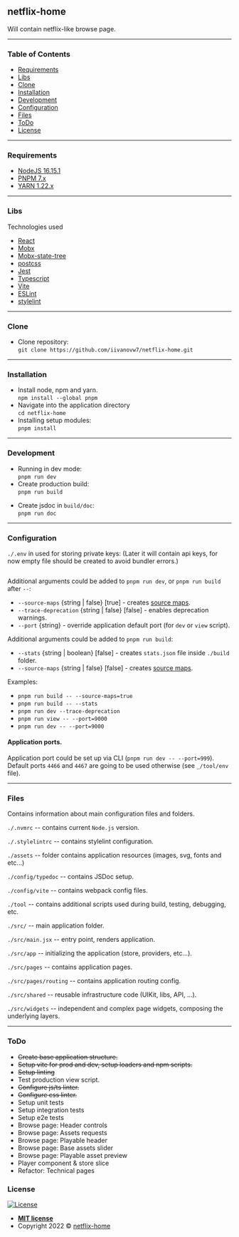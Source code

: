 ## netflix-home

Will contain netflix-like browse page.

---
### Table of Contents

- [Requirements](#requirements)
- [Libs](#libs)
- [Clone](#clone)
- [Installation](#installation)
- [Development](#development)
- [Configuration](#configuration)
- [Files](#files)
- [ToDo](#todo)
- [License](#license)

---
### Requirements

- [NodeJS 16.15.1](https://nodejs.org/en/)
- [PNPM 7.x](https://pnpm.io/)
- [YARN 1.22.x](https://classic.yarnpkg.com/en/)

---
### Libs

Technologies used
- [React](https://reactjs.org/)
- [Mobx](https://mobx.js.org/README.html)
- [Mobx-state-tree](https://mobx-state-tree.js.org/intro/welcome)
- [postcss](https://github.com/postcss/postcss)
- [Jest](https://jestjs.io/)
- [Typescript](https://www.typescriptlang.org/)
- [Vite](https://vitejs.dev/)
- [ESLint](https://eslint.org)
- [stylelint](https://stylelint.io)

---
### Clone

- Clone repository: <br />
  `git clone https://github.com/iivanovw7/netflix-home.git` <br />


---
### Installation

- Install node, npm and yarn. <br />
  `npm install --global pnpm`
- Navigate into the application directory <br />
  `cd netflix-home` <br />
- Installing setup modules: <br />
  `pnpm install` <br />

---
### Development

- Running in dev mode: <br />
  `pnpm run dev` <br />
- Create production build: <br />
  `pnpm run build` <br />

[//]: # (- pnpm production build: <br />)

[//]: # (  `pnpm run view` <br />)
- Create jsdoc in `build/doc`: <br />
  `pnpm run doc` <br />

[//]: # (- Lint `*.pcss`, `*.css` and `*.js` project files: <br />)

[//]: # (  `pnpm run lint` <br />)

[//]: # (- Lint `*.pcss`, `*.css` project files: <br />)

[//]: # (  `pnpm run lint-css` <br />)

[//]: # (- Lint `*.styled.js` project files &#40;`css` in `js`&#41;: <br />)

[//]: # (  `pnpm run lint-js` <br />)

[//]: # (- Lint `*.js` and `*.jsx` project files: <br />)

[//]: # (  `pnpm run lint-eslint` <br />)

[//]: # (- Update git hooks after config changes <br />)

[//]: # (  `pnpm run git-hooks` <br />)

---
### Configuration

`./.env` in used for storing private keys:
(Later it will contain api keys, for now empty file should be created to avoid bundler errors.)

```
```

Additional arguments could be added to `pnpm run dev`, or `pnpm run build` after `--`:
* `--source-maps` {string | false} [true] - creates [source maps](https://webpack.js.org/configuration/devtool/).
* `--trace-deprecation` {string | false} [false] - enables deprecation warnings.
* `--port` {string} - override application default port (for `dev` or `view` script).

Additional arguments could be added to `pnpm run build`:
* `--stats` {string | boolean} [false] - creates `stats.json` file inside `./build` folder.
* `--source-maps` {string | false} [false] - creates [source maps](https://webpack.js.org/configuration/devtool/).

Examples:
* `pnpm run build -- --source-maps=true`
* `pnpm run build -- --stats`
* `pnpm run dev --trace-deprecation`
* `pnpm run view -- --port=9000`
* `pnpm run dev -- --port=9000`

#### Application ports.

Application port could be set up via CLI (`pnpm run dev -- --port=999`).
Default ports `4466` and `4467` are going to be used otherwise (see `_/tool/env` file).

---
### Files

Contains information about main configuration files and folders.

`./.nvmrc` -- contains current `Node.js` version.

`./.stylelintrc` -- contains stylelint configuration.

`./assets` -- folder contains application resources (images, svg, fonts and etc...)

`./config/typedoc` -- contains JSDoc setup.

`./config/vite` -- contains webpack config files.

`./tool` -- contains additional scripts used during build, testing, debugging, etc.

`./src/` -- main application folder.

`./src/main.jsx` -- entry point, renders application.

`./src/app` -- initializing the application (store, providers, etc...).

`./src/pages` -- contains application pages.

`./src/pages/routing` -- contains application routing config.

`./src/shared` -- reusable infrastructure code (UIKit, libs, API, ...).

`./src/widgets` -- independent and complex page widgets, composing the underlying layers.

---
### ToDo
- ~~Create base application structure.~~ <br/>
- ~~Setup vite for prod and dev, setup loaders and npm scripts.~~ <br/>
- ~~Setup linting~~ <br/>
- Test production view script. <br/>
- ~~Configure js/ts linter.~~ <br/>
- ~~Configure css linter.~~ <br/>
- Setup unit tests <br />
- Setup integration tests <br />
- Setup e2e tests <br />
- Browse page: Header controls <br/>
- Browse page: Assets requests <br/>
- Browse page: Playable header <br/>
- Browse page: Base assets slider <br/>
- Browse page: Playable asset preview <br/>
- Player component & store slice <br />
- Refactor: Technical pages <br />

### License
[![License](http://img.shields.io/:license-mit-blue.svg?style=flat-square)](http://badges.mit-license.org)

- **[MIT license](http://opensource.org/licenses/mit-license.php)**
- Copyright 2022 © <a href="https://github.com/iivanovw7/netflix-home" target="_blank">netflix-home</a>


